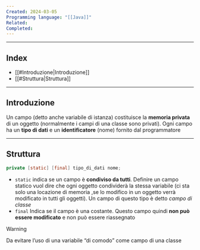 ```yaml
---
Created: 2024-03-05
Programming language: "[[Java]]"
Related: 
Completed:
---
```

---
## Index

- [[#Introduzione|Introduzione]]
- [[#Struttura|Struttura]]
---
## Introduzione
Un campo (detto anche variabile di istanza) costituisce la **memoria privata** di un oggetto (normalmente i campi di una classe sono privati).
Ogni campo ha un **tipo di dati** e un **identificatore** (nome) fornito dal programmatore

---
## Struttura
```java
private [static] [final] tipo_di_dati nome;
```

- `static`
	indica se un campo è **condiviso da tutti**. Definire un campo statico vuol dire che ogni oggetto condividerà la stessa variabile (ci sta solo una locazione di memoria ,se lo modifico in un oggetto verrà modificato in tutti gli oggetti). Un campo di questo tipo è detto *campo di classe*
- `final`
	Indica se il campo è una costante. Questo campo quindi **non può essere modificato** e non può essere riassegnato

> [!warning]
> Da evitare l’uso di una variabile “di comodo” come campo di una classe


